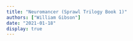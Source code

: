 ```yaml
---
title: "Neuromancer (Sprawl Trilogy Book 1)"
authors: ["William Gibson"]
date: "2021-01-18"
display: true
---
```


<!-- Your comments or review here -->
